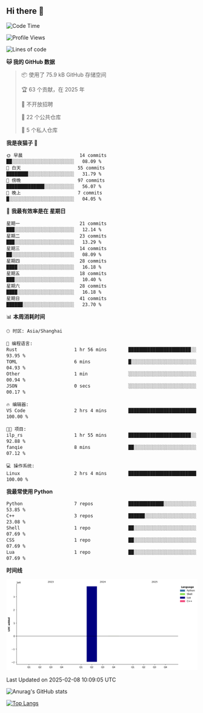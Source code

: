 ## Hi there 👋

<!--
**ZeroMapleQvQ/ZeroMapleQvQ** is a ✨ _special_ ✨ repository because its `README.md` (this file) appears on your GitHub profile.

Here are some ideas to get you started:

- 🔭 I’m currently working on ...
- 🌱 I’m currently learning ...
- 👯 I’m looking to collaborate on ...
- 🤔 I’m looking for help with ...
- 💬 Ask me about ...
- 📫 How to reach me: ...
- 😄 Pronouns: ...
- ⚡ Fun fact: ...
-->

<!--START_SECTION:waka-->
![Code Time](http://img.shields.io/badge/Code%20Time-6%20hrs%203%20mins-blue)

![Profile Views](http://img.shields.io/badge/%E4%B8%AA%E4%BA%BA%E8%B5%84%E6%96%99%E8%A7%82%E7%9C%8B%E6%AC%A1%E6%95%B0-51-blue)

![Lines of code](https://img.shields.io/badge/%E4%BB%8E%E3%80%8CHello%20World%E3%80%8D%E8%B5%B7%E6%88%91%E5%B7%B2%E7%BB%8F%E5%86%99%E4%BA%86-3.8%20million%20%E8%A1%8C%E4%BB%A3%E7%A0%81-blue)

**🐱 我的 GitHub 数据** 

> 📦  使用了 75.9 kB GitHub 存储空间 
 > 
> 🏆 63 个贡献，在 2025 年
 > 
> 🚫 不开放招聘
 > 
> 📜 22 个公共仓库 
 > 
> 🔑 5 个私人仓库 
 > 
**我是夜猫子 🦉** 

```text
🌞 早晨                     14 commits          ██░░░░░░░░░░░░░░░░░░░░░░░   08.09 % 
🌆 白天                     55 commits          ████████░░░░░░░░░░░░░░░░░   31.79 % 
🌃 傍晚                     97 commits          ██████████████░░░░░░░░░░░   56.07 % 
🌙 晚上                     7 commits           █░░░░░░░░░░░░░░░░░░░░░░░░   04.05 % 
```
📅 **我最有效率是在 星期日** 

```text
星期一                      21 commits          ███░░░░░░░░░░░░░░░░░░░░░░   12.14 % 
星期二                      23 commits          ███░░░░░░░░░░░░░░░░░░░░░░   13.29 % 
星期三                      14 commits          ██░░░░░░░░░░░░░░░░░░░░░░░   08.09 % 
星期四                      28 commits          ████░░░░░░░░░░░░░░░░░░░░░   16.18 % 
星期五                      18 commits          ███░░░░░░░░░░░░░░░░░░░░░░   10.40 % 
星期六                      28 commits          ████░░░░░░░░░░░░░░░░░░░░░   16.18 % 
星期日                      41 commits          ██████░░░░░░░░░░░░░░░░░░░   23.70 % 
```


📊 **本周消耗时间** 

```text
🕑︎ 时区: Asia/Shanghai

💬 编程语言: 
Rust                     1 hr 56 mins        ███████████████████████░░   93.95 % 
TOML                     6 mins              █░░░░░░░░░░░░░░░░░░░░░░░░   04.93 % 
Other                    1 min               ░░░░░░░░░░░░░░░░░░░░░░░░░   00.94 % 
JSON                     0 secs              ░░░░░░░░░░░░░░░░░░░░░░░░░   00.17 % 

🔥 编辑器: 
VS Code                  2 hrs 4 mins        █████████████████████████   100.00 % 

🐱‍💻 项目: 
ilp_rs                   1 hr 55 mins        ███████████████████████░░   92.88 % 
fanqie                   8 mins              ██░░░░░░░░░░░░░░░░░░░░░░░   07.12 % 

💻 操作系统: 
Linux                    2 hrs 4 mins        █████████████████████████   100.00 % 
```

**我最常使用 Python** 

```text
Python                   7 repos             █████████████░░░░░░░░░░░░   53.85 % 
C++                      3 repos             ██████░░░░░░░░░░░░░░░░░░░   23.08 % 
Shell                    1 repo              ██░░░░░░░░░░░░░░░░░░░░░░░   07.69 % 
CSS                      1 repo              ██░░░░░░░░░░░░░░░░░░░░░░░   07.69 % 
Lua                      1 repo              ██░░░░░░░░░░░░░░░░░░░░░░░   07.69 % 
```



**时间线**

![Lines of Code chart](https://raw.githubusercontent.com/bkctwy/bkctwy/main/assets/bar_graph.png)


 Last Updated on 2025-02-08 10:09:05 UTC
<!--END_SECTION:waka-->


![Anurag's GitHub stats](https://grs.bkctwy.tech/api?username=bkctwy&theme=dracula&show_icons=true)


[![Top Langs](https://grs.bkctwy.tech/api/top-langs/?username=bkctwy&layout=compact&theme=dracula)](https://github.com/anuraghazra/github-readme-stats)
